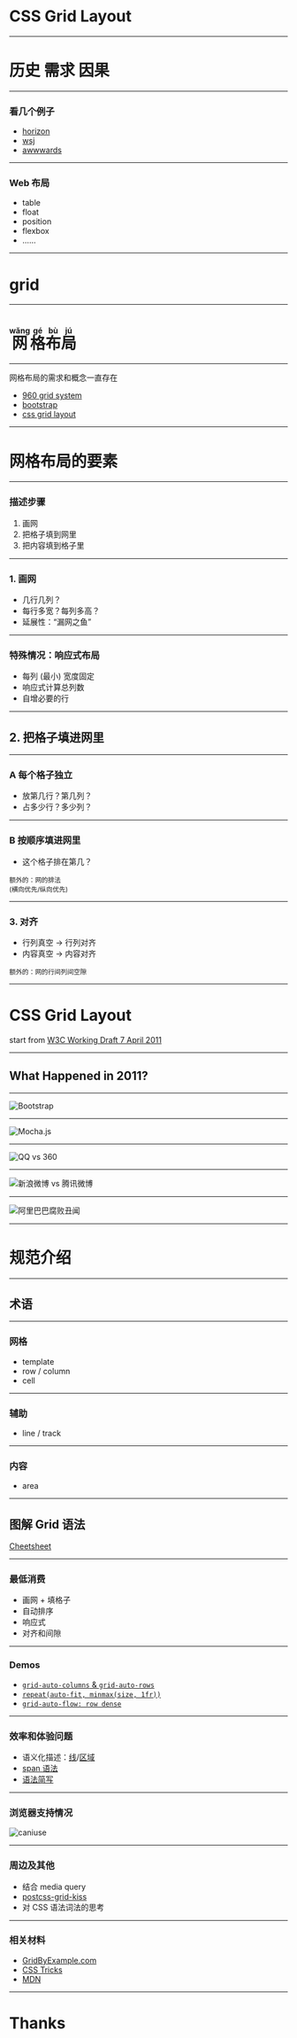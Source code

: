# CSS Grid Layout

----

# 历史 需求 因果

----

### 看几个例子

* [horizon](http://horizon.io)
* [wsj](https://www.wsj.com/articles/live-streaming-music-to-fans-on-smartphones-is-a-pretty-good-gig-1490443203)
* [awwwards](https://www.awwwards.com)

----

### Web 布局

* table
* float
* position
* flexbox
* ……

----

# grid

----

# <ruby>网<rt>wăng</rt></ruby><ruby>格<rt>gé</rt></ruby><ruby>布<rt>bù</rt></ruby><ruby>局<rt>jú</rt></ruby>

----

网格布局的需求和概念一直存在

* [960 grid system](https://960.gs)
* [bootstrap](http://getbootstrap.com)
* [css grid layout](https://www.w3.org/TR/css3-grid-layout/)

----

# 网格布局的要素

----

### 描述步骤

1. 画网
2. 把格子填到网里
3. 把内容填到格子里

----

### 1. 画网

* 几行几列？
* 每行多宽？每列多高？
* 延展性：“漏网之鱼”

----

### 特殊情况：响应式布局

* 每列 (最小) 宽度固定
* 响应式计算总列数
* 自增必要的行

----

## 2. 把格子填进网里

----

### A 每个格子独立

* 放第几行？第几列？
* 占多少行？多少列？

----

### B 按顺序填进网里

* 这个格子排在第几？

<small>额外的：网的排法  
(横向优先/纵向优先)</small>

----

### 3. 对齐

* 行列真空 -> 行列对齐
* 内容真空 -> 内容对齐

<small>额外的：网的行间列间空隙</small>

----

# CSS Grid Layout

start from [W3C Working Draft 7 April 2011](http://www.w3.org/TR/2011/WD-css3-grid-layout-20110407)

----

## What Happened in 2011?

----

![Bootstrap](./bootstrap.png)

----

![Mocha.js](./mocha.png)

----

![QQ vs 360](./3q.png)

----

![新浪微博 vs 腾讯微博](./weibo.png)

----

![阿里巴巴腐败丑闻](./alibaba.png)

----

# 规范介绍

----

## 术语

----

### 网格

* template
* row / column
* cell

----

### 辅助

* line / track

----

### 内容

* area

----

## 图解 Grid 语法

[Cheetsheet](./grid-cheatsheet.pdf)

----

### 最低消费

* 画网 + 填格子
* 自动排序
* 响应式
* 对齐和间隙

----

### Demos

* [`grid-auto-columns` & `grid-auto-rows`](https://codepen.io/anon/pen/RVWoyB)
* [`repeat(auto-fit, minmax(size, 1fr))`](https://codepen.io/anon/pen/XRmNPp)
* [`grid-auto-flow: row dense`](http://codepen.io/simonswiss/pen/PNeJmy)

----

### 效率和体验问题

* 语义化描述：[线](https://codepen.io/anon/pen/RVWgbE)/[区域](https://codepen.io/anon/pen/BRoZoB)
* [span 语法](https://www.w3.org/TR/css3-grid-layout/#example-198bb78c)
* [语法简写](https://codepen.io/anon/pen/gWaxzx)

----

### 浏览器支持情况

![caniuse](./caniuse.png)

----

### 周边及其他

* 结合 media query
* [postcss-grid-kiss](https://github.com/sylvainpolletvillard/postcss-grid-kiss)
* 对 CSS 语法词法的思考

----

### 相关材料

* [GridByExample.com](http://gridbyexample.com/examples/)
* [CSS Tricks](https://css-tricks.com/snippets/css/complete-guide-grid/)
* [MDN](https://developer.mozilla.org/en-US/docs/Web/CSS/CSS_Grid_Layout)

----

# Thanks

<!--

### misc

----

## props

* `display`: `grid` | `inline-grid` | `subgrid`

----

* `grid`: `none` | `<grid-template-rows>` / `<grid-template-columns>` | `<grid-auto-flow>` [`<grid-auto-rows>` [/ `<grid-auto-columns>`]]

* `grid-template`: `none` | `subgrid` | `<grid-template-rows>` / `<grid-template-columns>`
* `grid-template-rows`: `<track-size>` ... | [`<line-name>`] `<track-size>` ...
* `grid-template-columns`
* `grid-template-areas`: "`<grid-area-name>` | `.` | `none` | ..." "..." "..." ...

* `grid-auto-rows`: `<track-size>` ...
* `grid-auto-columns`
* `grid-auto-flow`: `row` | `column` | `row dense` | `column dense`

----

* `grid-gap`: `<grid-row-gap>` `<grid-column-gap>`
* `grid-row-gap`: `<line-size>`
* `grid-column-gap`

----

* `grid-area`: `<name>` | `<row-start>` / `<column-start>` / `<row-end>` / `<column-end>`

* `grid-row`: `<start-line>` / `<end-line>` | `<start-line>` / `span <value>`
* `grid-row-start`: `<number>` | `<name>` | `span <number>` | `span <name>` | `auto`
* `grid-row-end`

* `grid-column`
* `grid-column-start`
* `grid-column-end`

* `order`

----

* `justify-content`: `start` | `end` | `center` | `stretch` | `space-around` | `space-between` | `space-evenly`
* `align-content`
* `justify-items`
* `align-items`
* `justify-self` (row): `stretch` | `start` | `end` | `center`
* `align-self` (column): `stretch` | `start` | `end` | `center`

----

## terms

### elements

* container
* item

### layout

* line
* track
* axis
* cell
* area
* column
* row
* gutter

----

## values

* `track-size`: `<length`> | `<precentage>` | `fr`
* `line-size`: `<length>`
* `fr`
* `repeat(3, 20px [col-start])`
* `minmax()`
* `auto-fill`
* `auto-fit`
* `fit-content()`

----

## span

```
span
  number / auto
  auto / number
    1 / auto
    auto / -3
  number / number
  name / number
  number / name
  name / name
    1 / 2
    A / -2
    2 / C
    B / D
  A / span B
  span B / A
    A
      number: 第 i 个 (或倒数第 -i 个)
      name: 第 1 个名字为 n 的
      name number：第 i 个 (或倒数第 -i 个) 名字为 n 的
    B
      number: 第 i 个 (或倒数第 -i 个)
      name: 第 1 个名字为 n 的
    A / span number
      2 / span -2
      A / span -2
      A 2 / span -2
    A / span name
      2 / span C
      A / span C
      A 2 / span C
    span number / A
      span 2 / -2
      span 2 / C
      span 2 / C -2
    span name / A
      span A / 2
      span A / C
      span A / C -2
```

-->
